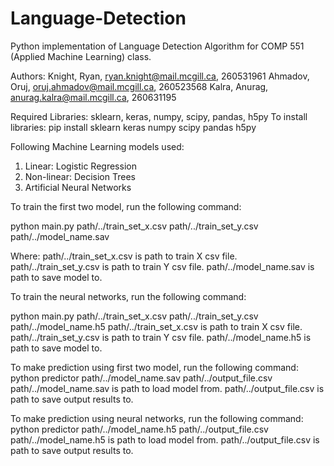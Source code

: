 # Language-Detection
Python implementation of Language Detection Algorithm for COMP 551 (Applied Machine Learning) class.

Authors:
Knight, Ryan, ryan.knight@mail.mcgill.ca, 260531961
Ahmadov, Oruj, oruj.ahmadov@mail.mcgill.ca, 260523568
Kalra, Anurag, anurag.kalra@mail.mcgill.ca, 260631195

Required Libraries: sklearn, keras, numpy, scipy, pandas, h5py
To install libraries: pip install sklearn keras numpy scipy pandas h5py

Following Machine Learning models used:

1) Linear: Logistic Regression
2) Non-linear: Decision Trees
3) Artificial Neural Networks

To train the first two model, run the following command:

python main.py path/../train_set_x.csv path/../train_set_y.csv path/../model_name.sav

Where:
path/../train_set_x.csv is path to train X csv file.
path/../train_set_y.csv is path to train Y csv file.
path/../model_name.sav is path to save model to.

To train the neural networks, run the following command:

python main.py path/../train_set_x.csv path/../train_set_y.csv path/../model_name.h5
path/../train_set_x.csv is path to train X csv file.
path/../train_set_y.csv is path to train Y csv file.
path/../model_name.h5 is path to save model to.

To make prediction using first two model, run the following command:
python predictor path/../model_name.sav path/../output_file.csv
path/../model_name.sav is path to load model from.
path/../output_file.csv is path to save output results to.

To make prediction using neural networks, run the following command:
python predictor path/../model_name.h5 path/../output_file.csv
path/../model_name.h5 is path to load model from.
path/../output_file.csv is path to save output results to.
